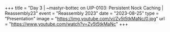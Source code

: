 +++
title = "Day 3 | ~mastyr-bottec on UIP-0103: Persistent Nock Caching | Reassembly23"
event = "Reassembly 2023"
date = "2023-08-25"
type = "Presentation"
image = "https://img.youtube.com/vi/Zv5t5tkMaNc/0.jpg"
url = "https://www.youtube.com/watch?v=Zv5t5tkMaNc"
+++